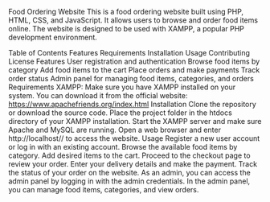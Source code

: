 Food Ordering Website
This is a food ordering website built using PHP, HTML, CSS, and JavaScript. It allows users to browse and order food items online. The website is designed to be used with XAMPP, a popular PHP development environment.

Table of Contents
Features
Requirements
Installation
Usage
Contributing
License
Features
User registration and authentication
Browse food items by category
Add food items to the cart
Place orders and make payments
Track order status
Admin panel for managing food items, categories, and orders
Requirements
XAMPP: Make sure you have XAMPP installed on your system. You can download it from the official website: https://www.apachefriends.org/index.html
Installation
Clone the repository or download the source code.
Place the project folder in the htdocs directory of your XAMPP installation.
Start the XAMPP server and make sure Apache and MySQL are running.
Open a web browser and enter http://localhost/<project-folder>/ to access the website.
Usage
Register a new user account or log in with an existing account.
Browse the available food items by category.
Add desired items to the cart.
Proceed to the checkout page to review your order.
Enter your delivery details and make the payment.
Track the status of your order on the website.
As an admin, you can access the admin panel by logging in with the admin credentials.
In the admin panel, you can manage food items, categories, and view orders.
